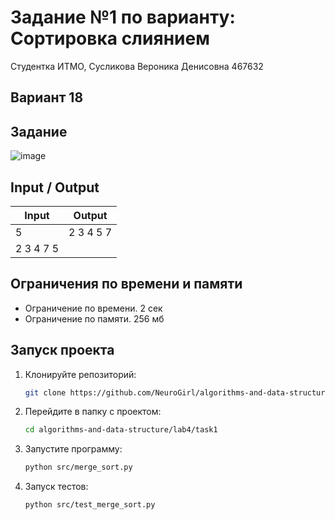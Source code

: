 # Задание №1 по варианту: Сортировка слиянием
Студентка ИТМО,  Сусликова Вероника Денисовна 467632

## Вариант 18

## Задание 

![image](https://github.com/user-attachments/assets/43916461-783b-46b2-be12-dcfd9b98b3ea)

## Input / Output 

| Input    | Output   |
|----------|----------|
|5         |2 3 4 5 7 |
|2 3 4 7 5 |          |

## Ограничения по времени и памяти

- Ограничение по времени. 2 сек
- Ограничение по памяти. 256 мб

## Запуск проекта
1. Клонируйте репозиторий:
   ```bash
   git clone https://github.com/NeuroGirl/algorithms-and-data-structure.git
   ```
2. Перейдите в папку с проектом:
   ```bash
   cd algorithms-and-data-structure/lab4/task1
   
3. Запустите программу:
   ```bash
   python src/merge_sort.py
   ```

4. Запуск тестов:
   ```bash
   python src/test_merge_sort.py
   ```

